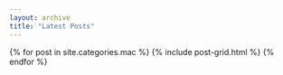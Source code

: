 ```yaml
---
layout: archive
title: "Latest Posts"
---
```


<div class="tiles">
{% for post in site.categories.mac %}
	{% include post-grid.html %}
{% endfor %}
</div><!-- /.tiles -->
